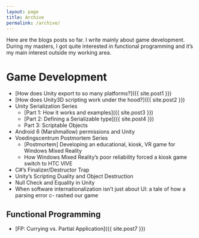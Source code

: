 ```yaml
---
layout: page
title: Archive
permalink: /archive/
---
```


Here are the blogs posts so far. I write mainly about game development. During my masters, I got quite interested in functional programming and it’s my main interest outside my working area.

# Game Development
- [How does Unity export to so many platforms?]({{ site.post1 }})
- [How does Unity3D scripting work under the hood?]({{ site.post2 }})
- Unity Serialization Series
	- [Part 1: How it works and examples]({{ site.post3 }})
	- [Part 2: Defining a Serializable type]({{ site.post4 }})
	- Part 3: Scriptable Objects
- Android 6 (Marshmallow) permissions and Unity
- Voedingscentrum Postmortem Series
	- [Postmortem] Developing an educational, kiosk, VR game for Windows Mixed Reality
	- How Windows Mixed Reality’s poor reliability forced a kiosk game switch to HTC VIVE
- C#’s Finalizer/Destructor Trap
- Unity’s Scripting Duality and Object Destruction
- Null Check and Equality in Unity
- When software internationalization isn’t just about UI: a tale of how a parsing error c- rashed our game


## Functional Programming
- [FP: Currying vs. Partial Application]({{ site.post7 }})
